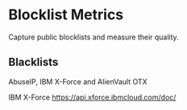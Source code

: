 # Blocklist Metrics

Capture public blocklists and measure their quality.

## Blacklists
AbuseIP, IBM X-Force and AlienVault OTX

IBM X-Force
https://api.xforce.ibmcloud.com/doc/
